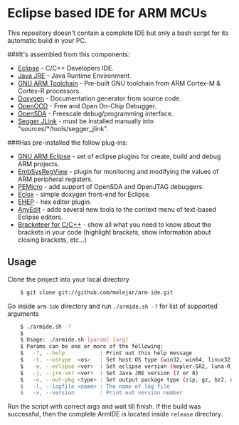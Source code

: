 Eclipse based IDE for ARM MCUs
==============================


This repository doesn't contain a complete IDE but only a bash script for its automatic build in your PC. 


###It's assembled from this components:
* [Eclipse](http://www.eclipse.org/downloads/) - C/C++ Developers IDE.
* [Java JRE](http://java.com/en/download/manual.jsp?locale=en) - Java Runtime Environment.
* [GNU ARM Toolchain](https://launchpad.net/gcc-arm-embedded) - Pre-built GNU toolchain from ARM Cortex-M & Cortex-R processors.
* [Doxygen](http://www.stack.nl/~dimitri/doxygen/download.html) - Documentation generator from source code.
* [OpenOCD](http://openocd.sourceforge.net/) - Free and Open On-Chip Debugger.
* [OpenSDA](http://www.pemicro.com/opensda/index.cfm) - Freescale debug/programming interface.
* [Segger JLink](http://www.segger.com/jlink-software-beta-version.html) - must be installed manually into "sources/*/tools/segger_jlink".

###Has pre-installed the follow plug-ins:
* [GNU ARM Eclipse](http://gnuarmeclipse.livius.net/blog/) - set of eclipse plugins for create, build and debug ARM projects.
* [EmbSysRegView](http://embsysregview.sourceforge.net/) - plugin for monitoring and modifying the values of ARM peripheral registers.
* [PEMicro](http://www.pemicro.com/opensda/index.cfm) - add support of OpenSDA and OpenJTAG debuggers.
* [Eclox](http://home.gna.org/eclox/) - simple doxygen front-end for Eclipse.
* [EHEP](http://ehep.sourceforge.net/) - hex editor plugin.
* [AnyEdit](http://andrei.gmxhome.de/anyedit/index.html) - adds several new tools to the context menu of text-based Eclipse editors.
* [Bracketeer for C/C++](http://marketplace.eclipse.org/content/bracketeer-cc-cdt#.VBc7-nWSz0o) - show all what you need to know about the brackets in your code (highlight brackets, show information about closing brackets, etc...)


## Usage

Clone the project into your local directory

``` bash
    $ git clone git://github.com/molejar/arm-ide.git
```

Go inside `arm-ide` directory and run `./armide.sh -?` for list of supported arguments

``` bash
    $ ./armide.sh -?
    $ 
    $ Usage: ./armide.sh [param] [arg]
    $ Params can be one or more of the following:
    $   -?, --help           : Print out this help message
    $   -t, --ostype  <os>   : Set host OS type (win32, win64, linux32, linux64)
    $   -e, --eclipse <ver>  : Set eclipse version (kepler-SR2, luna-R, ...)
    $   -j, --jre-ver <ver>  : Set Java JRE version (7 or 8)
    $   -o, --out-pkg <type> : Set output package type (zip, gz, bz2, deb or exe)"
    $   -l, --logfile <name> : The name of log file
    $   -v, --version        : Print out version number
```

Run the script with correct args and wait till finish. If the build was successful, then the complete ArmIDE is located inside `release` directory.
